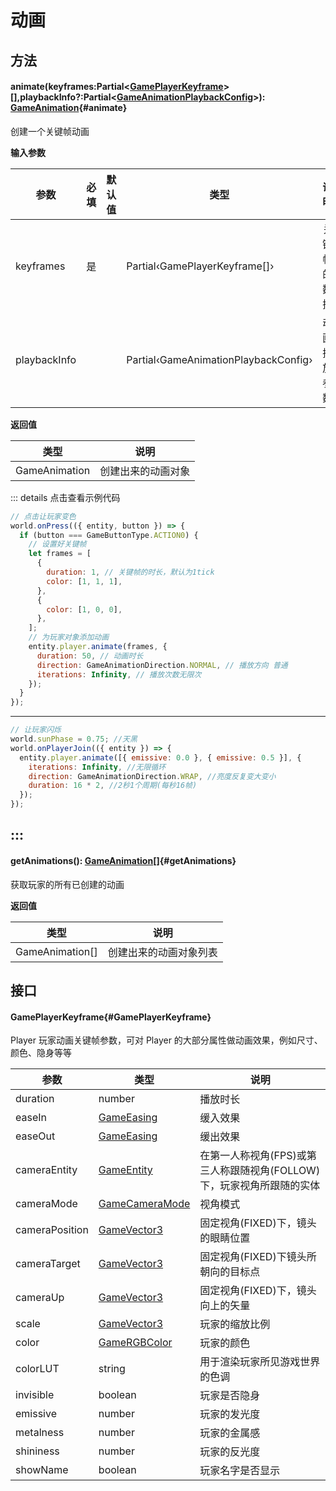 <script setup>
import '/style.css'
</script>

# 动画

## 方法

#### <font id="API" />animate(<font id="Type">keyframes:Partial<[GamePlayerKeyframe](./animate#GamePlayerKeyframe)>[],playbackInfo?:Partial<[GameAnimationPlaybackConfig](/GameWorld/animate#GameAnimationPlaybackConfig)></font>)<font id="Type">: [GameAnimation](/GameAnimation/)</font>{#animate}

创建一个关键帧动画

**输入参数**

| **参数**     | **必填** | **默认值** | **类型**                             | **说明**     |
| ------------ | -------- | ---------- | ------------------------------------ | ------------ |
| keyframes    | 是       |            | Partial‹GamePlayerKeyframe[]›        | 关键帧的数据 |
| playbackInfo |          |            | Partial‹GameAnimationPlaybackConfig› | 动画播放参数 |

**返回值**

| **类型**      | **说明**           |
| ------------- | ------------------ |
| GameAnimation | 创建出来的动画对象 |

::: details 点击查看示例代码

```javascript
// 点击让玩家变色
world.onPress(({ entity, button }) => {
  if (button === GameButtonType.ACTION0) {
    // 设置好关键帧
    let frames = [
      {
        duration: 1, // 关键帧的时长，默认为1tick
        color: [1, 1, 1],
      },
      {
        color: [1, 0, 0],
      },
    ];
    // 为玩家对象添加动画
    entity.player.animate(frames, {
      duration: 50, // 动画时长
      direction: GameAnimationDirection.NORMAL, // 播放方向 普通
      iterations: Infinity, // 播放次数无限次
    });
  }
});
```

---

```javascript
// 让玩家闪烁
world.sunPhase = 0.75; //天黑
world.onPlayerJoin(({ entity }) => {
  entity.player.animate([{ emissive: 0.0 }, { emissive: 0.5 }], {
    iterations: Infinity, //无限循环
    direction: GameAnimationDirection.WRAP, //亮度反复变大变小
    duration: 16 * 2, //2秒1个周期(每秒16帧)
  });
});
```

## :::

#### <font id="API" />getAnimations()<font id="Type">: [GameAnimation](/GameAnimation/)[]</font>{#getAnimations}

获取玩家的所有已创建的动画

**返回值**

| **类型**        | **说明**               |
| --------------- | ---------------------- |
| GameAnimation[] | 创建出来的动画对象列表 |

## 接口

#### <font id="API" />GamePlayerKeyframe{#GamePlayerKeyframe}

Player 玩家动画关键帧参数，可对 Player 的大部分属性做动画效果，例如尺寸、颜色、隐身等等

| **参数**       | **类型**                                                  | **说明**                                                              |
| -------------- | --------------------------------------------------------- | --------------------------------------------------------------------- |
| duration       | number                                                    | 播放时长                                                              |
| easeIn         | [GameEasing](/GameWorld/animate#GameEasing)               | 缓入效果                                                              |
| easeOut        | [GameEasing](/GameWorld/animate#GameEasing)               | 缓出效果                                                              |
| cameraEntity   | [GameEntity](/GameEntity/)                                | 在第一人称视角(FPS)或第三人称跟随视角(FOLLOW)下，玩家视角所跟随的实体 |
| cameraMode     | [GameCameraMode](/GamePlayerEntity/camera#GameCameraMode) | 视角模式                                                              |
| cameraPosition | [GameVector3](/GameVector3/)                              | 固定视角(FIXED)下，镜头的眼睛位置                                     |
| cameraTarget   | [GameVector3](/GameVector3/)                              | 固定视角(FIXED)下镜头所朝向的目标点                                   |
| cameraUp       | [GameVector3](/GameVector3/)                              | 固定视角(FIXED)下，镜头向上的矢量                                     |
| scale          | [GameVector3](/GameVector3/)                              | 玩家的缩放比例                                                        |
| color          | [GameRGBColor](/GameRGBColor/)                            | 玩家的颜色                                                            |
| colorLUT       | string                                                    | 用于渲染玩家所见游戏世界的色调                                        |
| invisible      | boolean                                                   | 玩家是否隐身                                                          |
| emissive       | number                                                    | 玩家的发光度                                                          |
| metalness      | number                                                    | 玩家的金属感                                                          |
| shininess      | number                                                    | 玩家的反光度                                                          |
| showName       | boolean                                                   | 玩家名字是否显示                                                      |
